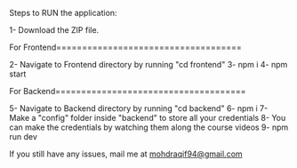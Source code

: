 Steps to RUN the application:

1- Download the ZIP file.

For Frontend====================================

2- Navigate to Frontend directory by running "cd frontend"
3- npm i 
4- npm start

For Backend=====================================

5- Navigate to Backend directory by running "cd backend"
6- npm i 
7- Make a "config" folder inside "backend" to store all your credentials
8- You can make the credentials by watching them along the course videos
9- npm run dev


If you still have any issues, mail me at mohdraqif94@gmail.com

